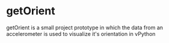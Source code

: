 # getOrient
getOrient is a small project prototype in which the data from an accelerometer is used to visualize it's orientation in vPython 
